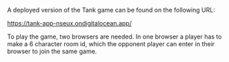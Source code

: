 A deployed version of the Tank game can be found on the following URL:

https://tank-app-nseux.ondigitalocean.app/

To play the game, two browsers are needed.
In one browser a player has to make a 6 character room id, which the opponent player can enter in their browser to join the same game. 
